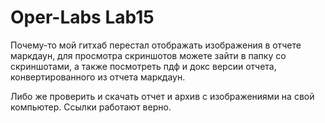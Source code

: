 # Oper-Labs Lab15

Почему-то мой гитхаб перестал отображать изображения в отчете маркдаун, для просмотра скриншотов можете зайти в папку со скриншотами, а также посмотреть пдф и докс версии отчета, конвертированного из отчета маркдаун.

Либо же проверить и скачать отчет и архив с изображениями на свой компьютер. Ссылки работают верно.